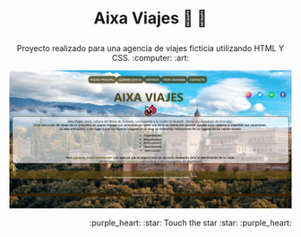 # **<p align="center">  Aixa Viajes  :palm_tree: :ocean:</p>**

<p align="center">  Proyecto realizado para una agencia de viajes ficticia utilizando HTML Y CSS. :computer: :art: </p>


![alt text](https://github.com/FranaGan5/aixaviajes.github.io/blob/main/aixa.jpg?raw=true)

<p align="right"> :purple_heart: :star: Touch the star :star: :purple_heart: </p>




<!--
**FranaGan5/FranaGan5** is a ✨ _special_ ✨ repository because its `README.md` (this file) appears on your GitHub profile.

Here are some ideas to get you started:

- 🔭 I’m currently working on ...
- 🌱 I’m currently learning ...
- 👯 I’m looking to collaborate on ...
- 🤔 I’m looking for help with ...
- 💬 Ask me about ...
- 📫 How to reach me: ...
- 😄 Pronouns: ...
- ⚡ Fun fact: ...
-->
